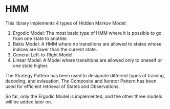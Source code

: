 # HMM

This library implements 4 types of Hidden Markov Model:
1. Ergodic Model: The most basic type of HMM where it is possible to go from one state to another.
2. Bakis Model: A HMM where no transitions are allowed to states whose indices are lower than the current state.
3. General Left-to-Right Model
4. Linear Model: A Model where transitions are allowed only to oneself or one state higher.

The Strategy Pattern has been used to designate different types of training, decoding, and evlauation.
The Composite and Iterator Pattern has been used for efficient retrieval of States and Observations.

So far, only the Ergodic Model is implemented, and the other three models will be added later on.
